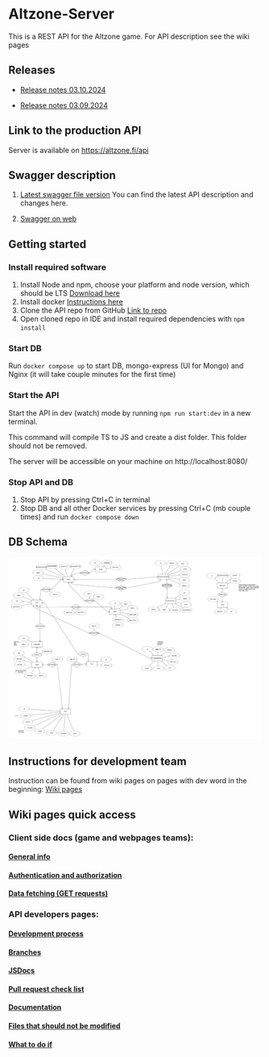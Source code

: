 # Altzone-Server

This is a REST API for the Altzone game. For API description see the wiki pages


## Releases

- [Release notes 03.10.2024](https://github.com/Alt-Org/Altzone-Server/blob/dev/doc/release-notes/release-03-10-2024.md)

- [Release notes 03.09.2024](https://github.com/Alt-Org/Altzone-Server/blob/main/doc/release-notes/release-03-09-24.md)


## Link to the production API

Server is available on https://altzone.fi/api


## Swagger description

1. [Latest swagger file version](https://github.com/Alt-Org/Altzone-Server/blob/dev/swagger/swagger.json) 
   You can find the latest API description and changes here.

2. [Swagger on web](https://swagger.altzone.fi/)



## Getting started

### Install required software

1. Install Node and npm, choose your platform and node version, which should be LTS [Download here](https://nodejs.org/en/download/prebuilt-installer/current)
2. Install docker [Instructions here](https://docs.docker.com/engine/install/)
3. Clone the API repo from GitHub [Link to repo](https://github.com/Alt-Org/Altzone-Server)
4. Open cloned repo in IDE and install required dependencies with ```npm install``` 

### Start DB

Run ```docker compose up``` to start DB, mongo-express (UI for Mongo) and Nginx (it will take couple minutes for the first time)

### Start the API

Start the API in dev (watch) mode by running ```npm run start:dev``` in a new terminal. 

This command will compile TS to JS and create a dist folder. This folder should not be removed.

The server will be accessible on your machine on http://localhost:8080/

### Stop API and DB

1. Stop API by pressing Ctrl+C in terminal
2. Stop DB and all other Docker services by pressing Ctrl+C (mb couple times) and run ```docker compose down```


## DB Schema

![ERD](doc/img/ERD.png)


## Instructions for development team

Instruction can be found from wiki pages on pages with dev word in the beginning: [Wiki pages](https://github.com/Alt-Org/Altzone-Server/wiki)


## Wiki pages quick access

### Client side docs (game and webpages teams):

#### [General info](https://github.com/Alt-Org/Altzone-Server/wiki)
#### [Authentication and authorization](https://github.com/Alt-Org/Altzone-Server/wiki/2.-Authentication-and-authorization)
#### [Data fetching (GET requests)](https://github.com/Alt-Org/Altzone-Server/wiki/3.-Data-fetching-(GET-requests))

### API developers pages:

#### [Development process](https://github.com/Alt-Org/Altzone-Server/wiki/Development-process)
#### [Branches](https://github.com/Alt-Org/Altzone-Server/wiki/Branches)
#### [JSDocs](https://github.com/Alt-Org/Altzone-Server/wiki/JSDocs)
#### [Pull request check list](https://github.com/Alt-Org/Altzone-Server/wiki/Pull-request-check-list)
#### [Documentation](https://github.com/Alt-Org/Altzone-Server/wiki/Documentation)
#### [Files that should not be modified](https://github.com/Alt-Org/Altzone-Server/wiki/Files-that-should-not-be-modified)
#### [What to do if](https://github.com/Alt-Org/Altzone-Server/wiki/What-to-do-if)
